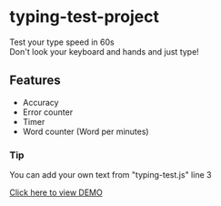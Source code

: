 # typing-test-project
Test your type speed in 60s
<br>Don't look your keyboard and hands and just type!

## Features 
- Accuracy
- Error counter
- Timer
- Word counter (Word per minutes)


### Tip
You can add your own text from "typing-test.js" line 3


[Click here to view DEMO](https://amirmahdioun.github.io/typing-test-project)